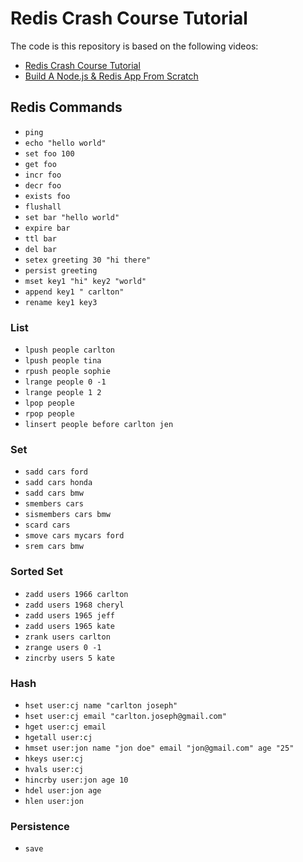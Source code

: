 # Redis Crash Course Tutorial

The code is this repository is based on the following videos:

- [Redis Crash Course Tutorial](https://www.youtube.com/watch?v=Hbt56gFj998)
- [Build A Node.js & Redis App From Scratch](https://www.youtube.com/watch?v=9S-mphgE5fA)

## Redis Commands

- `ping`
- `echo "hello world"`
- `set foo 100`
- `get foo`
- `incr foo`
- `decr foo`
- `exists foo`
- `flushall`
- `set bar "hello world"`
- `expire bar`
- `ttl bar`
- `del bar`
- `setex greeting 30 "hi there"`
- `persist greeting`
- `mset key1 "hi" key2 "world"`
- `append key1 " carlton"`
- `rename key1 key3`

### List

- `lpush people carlton`
- `lpush people tina`
- `rpush people sophie`
- `lrange people 0 -1`
- `lrange people 1 2`
- `lpop people`
- `rpop people`
- `linsert people before carlton jen`

### Set

- `sadd cars ford`
- `sadd cars honda`
- `sadd cars bmw`
- `smembers cars`
- `sismembers cars bmw`
- `scard cars`
- `smove cars mycars ford`
- `srem cars bmw`

### Sorted Set

- `zadd users 1966 carlton`
- `zadd users 1968 cheryl`
- `zadd users 1965 jeff`
- `zadd users 1965 kate`
- `zrank users carlton`
- `zrange users 0 -1`
- `zincrby users 5 kate`

### Hash

- `hset user:cj name "carlton joseph"`
- `hset user:cj email "carlton.joseph@gmail.com"`
- `hget user:cj email`
- `hgetall user:cj`
- `hmset user:jon name "jon doe" email "jon@gmail.com" age "25"`
- `hkeys user:cj`
- `hvals user:cj`
- `hincrby user:jon age 10`
- `hdel user:jon age`
- `hlen user:jon`

### Persistence

- `save`
